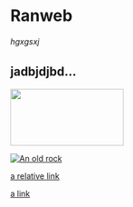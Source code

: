 # Ranweb
###### hgxgsxj
jadbjdjbd...
---

<img src="https://user-images.githubusercontent.com/111654346/187629856-b21f26ee-ad82-487b-b66b-365b9db578cf.png" width="200" height="100">

[![An old rock](/assets/images/shiprock.jpg "Shiprock, New Mexico by Beau Rogers")](https://www.flickr.com/photos/stephcarter/1350656595/in/photolist-Qv3rFw-34mt9F-a9Cmfy-5Ha3Zi-9msKdv-o3hgjr-hWpUte-4WMsJ1-KUQ8N-deshUb-vssBD-6CQci6-8AFCiD-zsJWT-nNfsgB-dPDwZJ-bn9JGn-5HtSXY-6CUhAL-a4UTXB-ugPum-KUPSo-fBLNm-6CUmpy-4WMsc9-8a7D3T-83KJev-6CQ2bK-nNusHJ-a78rQH-nw3NvT-7aq2qf-8wwBso-3nNceh-ugSKP-4mh4kh-bbeeqH-a7biME-q3PtTf-brFpgb-cg38zw-bXMZc-nJPELD-f58Lmo-bXMYG-bz8AAi-bxNtNT-bXMYi-bXMY6-bXMYv)


[a relative link](aboutme.md)


[a link](https://github.com/Ranjith811/Ranweb/blob/main/aboutme.md)
